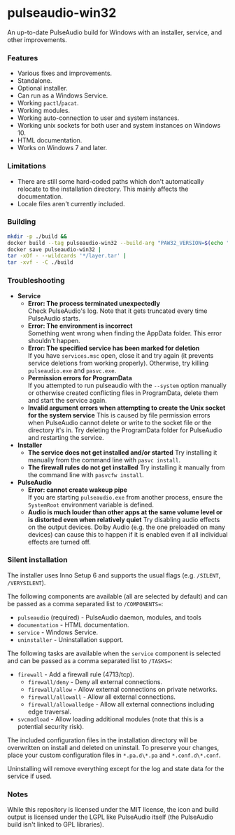 # pulseaudio-win32

An up-to-date PulseAudio build for Windows with an installer, service, and other
improvements.

### Features

- Various fixes and improvements.
- Standalone.
- Optional installer.
- Can run as a Windows Service.
- Working `pactl`/`pacat`.
- Working modules.
- Working auto-connection to user and system instances.
- Working unix sockets for both user and system instances on Windows 10.
- HTML documentation.
- Works on Windows 7 and later.

### Limitations

- There are still some hard-coded paths which don't automatically relocate to
  the installation directory. This mainly affects the documentation.
- Locale files aren't currently included.

### Building

```bash
mkdir -p ./build &&
docker build --tag pulseaudio-win32 --build-arg "PAW32_VERSION=$(echo "$(git describe --always --tags --dirty || echo unknown)" | sed -e "s/^v//g")" ./src &&
docker save pulseaudio-win32 |
tar -xOf - --wildcards '*/layer.tar' |
tar -xvf - -C ./build
```

### Troubleshooting

- **Service**
  - **Error: The process terminated unexpectedly**<br>
    Check PulseAudio's log. Note that it gets truncated every time PulseAudio
    starts.
  - **Error: The environment is incorrect**<br>
    Something went wrong when finding the AppData folder. This error shouldn't
    happen.
  - **Error: The specified service has been marked for deletion**<br>
    If you have `services.msc` open, close it and try again (it prevents service
    deletions from working properly). Otherwise, try killing `pulseaudio.exe`
    and `pasvc.exe`.
  - **Permission errors for ProgramData**<br>
    If you attempted to run pulseaudio with the `--system` option manually or
    otherwise created conflicting files in ProgramData, delete them and start
    the service again.
  - **Invalid argument errors when attempting to create the Unix socket for the system service**
    This is caused by file permission errors when PulseAudio cannot delete or
    write to the socket file or the directory it's in. Try deleting the
    ProgramData folder for PulseAudio and restarting the service.
- **Installer**
  - **The service does not get installed and/or started**
    Try installing it manually from the command line with `pasvc install`.
  - **The firewall rules do not get installed**
    Try installing it manually from the command line with `pasvcfw install`.
- **PulseAudio**
  - **Error: cannot create wakeup pipe**<br>
    If you are starting `pulseaudio.exe` from another process, ensure the
    `SystemRoot` environment variable is defined.
  - **Audio is much louder than other apps at the same volume level or is distorted even when relatively quiet**
    Try disabling audio effects on the output devices. Dolby Audio (e.g. the one
    preloaded on many devices) can cause this to happen if it is enabled even if
    all individual effects are turned off.

### Silent installation

The installer uses Inno Setup 6 and supports the usual flags (e.g. `/SILENT`,
`/VERYSILENT`).

The following components are available (all are selected by default) and can be
passed as a comma separated list to `/COMPONENTS=`:

- `pulseaudio` (required) - PulseAudio daemon, modules, and tools
- `documentation` - HTML documentation.
- `service` - Windows Service.
- `uninstaller` - Uninstallation support.

The following tasks are available when the `service` component is selected and
can be passed as a comma separated list to `/TASKS=`:

- `firewall` - Add a firewall rule (4713/tcp).
  - `firewall/deny` - Deny all external connections.
  - `firewall/allow` - Allow external connections on private networks.
  - `firewall/allowall` - Allow all external connections.
  - `firewall/allowalledge` - Allow all external connections including edge
    traversal.
- `svcmodload` - Allow loading additional modules (note that this is a potential
  security risk).

The included configuration files in the installation directory will be
overwritten on install and deleted on uninstall. To preserve your changes, place
your custom configuration files in `*.pa.d\*.pa` and `*.conf.d\*.conf`.

Uninstalling will remove everything except for the log and state data for the
service if used.

### Notes

While this repository is licensed under the MIT license, the icon and build
output is licensed under the LGPL like PulseAudio itself (the PulseAudio build
isn't linked to GPL libraries).
